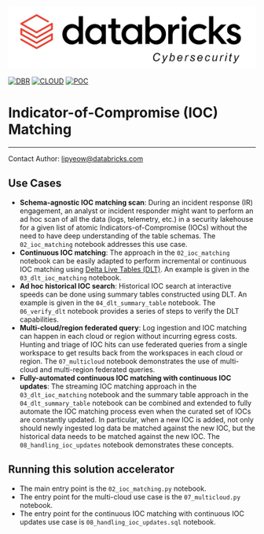 <img src="https://github.com/lipyeowlim/public/raw/main/img/logo/databricks_cyber_logo_v1.png" width="600px">

[![DBR](https://img.shields.io/badge/DBR-10.4ML-red?logo=databricks&style=for-the-badge)](https://docs.databricks.com/release-notes/runtime/10.4ml.html)
[![CLOUD](https://img.shields.io/badge/CLOUD-ALL-blue?logo=googlecloud&style=for-the-badge)](https://cloud.google.com/databricks)
[![POC](https://img.shields.io/badge/POC-10_days-green?style=for-the-badge)](https://databricks.com/try-databricks)

# Indicator-of-Compromise (IOC) Matching
___
Contact Author: <lipyeow@databricks.com>


## Use Cases 

* **Schema-agnostic IOC matching scan**: During an incident response (IR) engagement, an analyst or incident responder might want to perform an ad hoc scan of all the data (logs, telemetry, etc.) in a security lakehouse for a given list of atomic Indicators-of-Compromise (IOCs) without the need to have deep understanding of the table schemas. The `02_ioc_matching` notebook addresses this use case.
* **Continuous IOC matching**: The approach in the `02_ioc_matching` notebook can be easily adapted to perform incremental or continuous IOC matching using [Delta Live Tables (DLT)](https://docs.databricks.com/data-engineering/delta-live-tables/index.html). An example is given in the `03_dlt_ioc_matching` notebook.
* **Ad hoc historical IOC search**: Historical IOC search at interactive speeds can be done using summary tables constructed using DLT. An example is given in the `04_dlt_summary_table` notebook. The `06_verify_dlt` notebook provides a series of steps to verify the DLT capabilities.
* **Multi-cloud/region federated query**: Log ingestion and IOC matching can happen in each cloud or region without incurring egress costs. Hunting and triage of IOC hits can use federated queries from a single workspace to get results back from the workspaces in each cloud or region. The `07_multicloud` notebook demonstrates the use of multi-cloud and multi-region federated queries. 
* **Fully-automated continuous IOC matching with continuous IOC updates**: The streaming IOC matching approach in the `03_dlt_ioc_matching` notebook and the summary table approach in the `04_dlt_summary_table` notebook can be combined and extended to fully automate the IOC matching process even when the curated set of IOCs are constantly updated. In particular, when a new IOC is added, not only should newly ingested log data be matched against the new IOC, but the historical data needs to be matched against the new IOC. The `08_handling_ioc_updates` notebook demonstrates these concepts.

## Running this solution accelerator

* The main entry point is the `02_ioc_matching.py` notebook.
* The entry point for the multi-cloud use case is the `07_multicloud.py` notebook.
* The entry point for the continuous IOC matching with continuous IOC updates use case is `08_handling_ioc_updates.sql` notebook.
